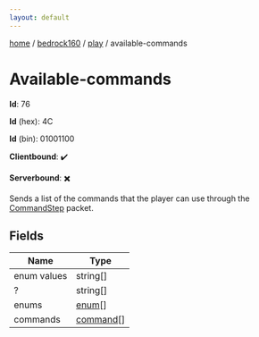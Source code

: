 ```yaml
---
layout: default
---
```


[home](/)  /  [bedrock160](/protocol/bedrock160)  /  [play](/protocol/bedrock160/play)  /  available-commands

# Available-commands

**Id**: 76

**Id** (hex): 4C

**Id** (bin): 01001100

**Clientbound**: ✔️

**Serverbound**: ✖️

Sends a list of the commands that the player can use through the [CommandStep](#play_command-step) packet.

## Fields

Name | Type
---|---
enum values | string[]
? | string[]
enums | [enum](/protocol/bedrock160/types/enum)[]
commands | [command](/protocol/bedrock160/types/command)[]

